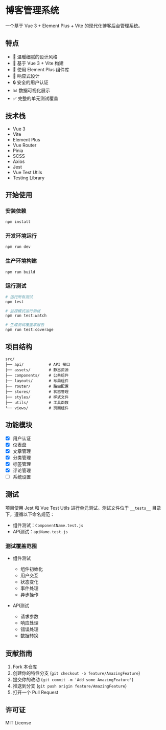 # 博客管理系统

一个基于 Vue 3 + Element Plus + Vite 的现代化博客后台管理系统。

## 特点

- 🎨 温暖细腻的设计风格
- 🚀 基于 Vue 3 + Vite 构建
- 💪 使用 Element Plus 组件库
- 📱 响应式设计
- 🔒 安全的用户认证
- 📊 数据可视化展示
- ✅ 完整的单元测试覆盖

## 技术栈

- Vue 3
- Vite
- Element Plus
- Vue Router
- Pinia
- SCSS
- Axios
- Jest
- Vue Test Utils
- Testing Library

## 开始使用

### 安装依赖

```bash
npm install
```

### 开发环境运行

```bash
npm run dev
```

### 生产环境构建

```bash
npm run build
```

### 运行测试

```bash
# 运行所有测试
npm test

# 监视模式运行测试
npm run test:watch

# 生成测试覆盖率报告
npm run test:coverage
```

## 项目结构

```
src/
├── api/           # API 接口
├── assets/        # 静态资源
├── components/    # 公共组件
├── layouts/       # 布局组件
├── router/        # 路由配置
├── stores/        # 状态管理
├── styles/        # 样式文件
├── utils/         # 工具函数
└── views/         # 页面组件
```

## 功能模块

- [x] 用户认证
- [x] 仪表盘
- [x] 文章管理
- [x] 分类管理
- [x] 标签管理
- [x] 评论管理
- [ ] 系统设置

## 测试

项目使用 Jest 和 Vue Test Utils 进行单元测试。测试文件位于 `__tests__` 目录下，遵循以下命名规范：
- 组件测试：`ComponentName.test.js`
- API测试：`apiName.test.js`

### 测试覆盖范围

- 组件测试
  - 组件初始化
  - 用户交互
  - 状态变化
  - 事件处理
  - 异步操作

- API测试
  - 请求参数
  - 响应处理
  - 错误处理
  - 数据转换

## 贡献指南

1. Fork 本仓库
2. 创建你的特性分支 (`git checkout -b feature/AmazingFeature`)
3. 提交你的改动 (`git commit -m 'Add some AmazingFeature'`)
4. 推送到分支 (`git push origin feature/AmazingFeature`)
5. 打开一个 Pull Request

## 许可证

MIT License
